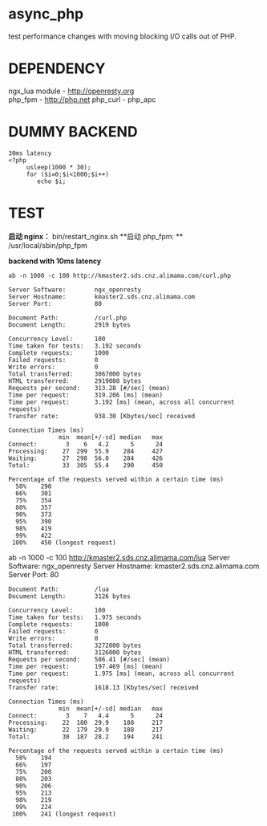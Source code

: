 async_php
====
test performance changes with moving blocking I/O calls out of PHP.

DEPENDENCY
====
ngx_lua module - http://openresty.org	
php_fpm        - http://php.net 
php_curl       -
php_apc


DUMMY BACKEND
====
	30ms latency
	<?php
	     usleep(1000 * 30);
	     for ($i=0;$i<1000;$i++)
	        echo $i;
	
TEST
====
**启动 nginx：**   bin/restart_nginx.sh
**启动 php_fpm: ** /usr/local/sbin/php_fpm
	
**backend with 10ms latency**
	
	ab -n 1000 -c 100 http://kmaster2.sds.cnz.alimama.com/curl.php
	
	Server Software:        ngx_openresty
	Server Hostname:        kmaster2.sds.cnz.alimama.com
	Server Port:            80

	Document Path:          /curl.php
	Document Length:        2919 bytes

	Concurrency Level:      100
	Time taken for tests:   3.192 seconds
	Complete requests:      1000
	Failed requests:        0
	Write errors:           0
	Total transferred:      3067000 bytes
	HTML transferred:       2919000 bytes
	Requests per second:    313.28 [#/sec] (mean)
	Time per request:       319.206 [ms] (mean)
	Time per request:       3.192 [ms] (mean, across all concurrent requests)
	Transfer rate:          938.30 [Kbytes/sec] received

	Connection Times (ms)
	              min  mean[+/-sd] median   max
	Connect:        3    6   4.2      5      24
	Processing:    27  299  55.9    284     427
	Waiting:       27  298  56.0    284     426
	Total:         33  305  55.4    290     450

	Percentage of the requests served within a certain time (ms)
	  50%    290
	  66%    301
	  75%    354
	  80%    357
	  90%    373
	  95%    390
	  98%    419
	  99%    422
	 100%    450 (longest request)	
	
ab -n 1000 -c 100 http://kmaster2.sds.cnz.alimama.com/lua
	Server Software:        ngx_openresty
	Server Hostname:        kmaster2.sds.cnz.alimama.com
	Server Port:            80

	Document Path:          /lua
	Document Length:        3126 bytes

	Concurrency Level:      100
	Time taken for tests:   1.975 seconds
	Complete requests:      1000
	Failed requests:        0
	Write errors:           0
	Total transferred:      3272000 bytes
	HTML transferred:       3126000 bytes
	Requests per second:    506.41 [#/sec] (mean)
	Time per request:       197.469 [ms] (mean)
	Time per request:       1.975 [ms] (mean, across all concurrent requests)
	Transfer rate:          1618.13 [Kbytes/sec] received

	Connection Times (ms)
	              min  mean[+/-sd] median   max
	Connect:        3    7   4.4      5      24
	Processing:    22  180  29.9    188     217
	Waiting:       22  179  29.9    188     217
	Total:         30  187  28.2    194     241

	Percentage of the requests served within a certain time (ms)
	  50%    194
	  66%    197
	  75%    200
	  80%    203
	  90%    206
	  95%    213
	  98%    219
	  99%    224
	 100%    241 (longest request)
	
	